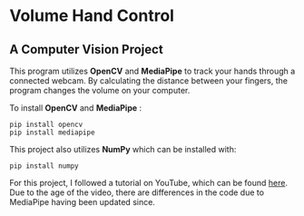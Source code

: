 # Volume Hand Control
## A Computer Vision Project
This program utilizes **OpenCV** and **MediaPipe** to track your hands through a connected webcam. By calculating the distance between your fingers, the program changes the volume on your computer.

To install **OpenCV** and **MediaPipe** :
```
pip install opencv
pip install mediapipe
```

This project also utilizes **NumPy** which can be installed with:
```
pip install numpy
```

For this project, I followed a tutorial on YouTube, which can be found [here](https://www.youtube.com/watch?v=9iEPzbG-xLE). Due to the age of the video, there are differences in the code due to MediaPipe having been updated since.